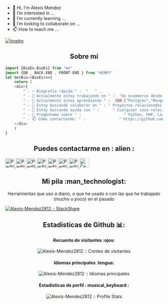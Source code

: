 - 👋 Hi, I’m Alexis Mendez
- 👀 I’m interested in ...
- 🌱 I’m currently learning ...
- 💞️ I’m looking to collaborate on ...
- 📫 How to reach me ...


[![trophy](https://github-profile-trophy.vercel.app/?username=Alexis-Mendez2812)](https://github.com/ryo-ma/github-profile-trophy)


<h2 align="center">Sobre mí</h2>

```js
import {BioEn,BioEs} from "me"
import {DB , BACK-END , FRONT-END } from "HENRY"
let GetBio=(BioEs)=>{
	return (
    <div>{
		" - ⚡ Biografía rápida:" :  "   " ,
		" - 🔭 Actualmente estoy trabajando en " :  "Un ecommerce desde 0 , utilizando todas las tecnologias aprendidas teniendo como prototipo el esquema de las plataformas de straming mas conocidas con contenido on demand y contenido premium. tambien catalogando a los usuarios por varias membresias" ,
		" - 🌱 Actualmente estoy aprendiendo " :  [DB:["Postgres","MongoDB"] , BACK-END:["Node"] , FRONT-END:["React","Redux"] ] ,
		" - 👯 Estoy buscando colaborar en " : " Proyectos relacionados con Python, Golang y Docker " ,
		" - 🤔 Estoy buscando ayuda con " :      " Cualquier cosa relacionada con lo que estoy aprendiendo actualmente 😅 " ,
		" - 💬 Pregúntame sobre " :                   " Python, PHP, Laravel, SQL, diseño y arquitectura de software, desarrollo web y SEO " ,
		" - 📫 Cómo contactarme: " :               " https://github.com/Alexis-Mendez2812#you-can-reach-me-at-alien " ,}
    </div>
	)
}
```

<h2 align="center">Puedes contactarme en : alien : </h2>

<p align="centro">
  <a href="https://dev.to/Alexis-Mendez2812">
    <img src="https://d2fltix0v2e0sb.cloudfront.net/dev-badge.svg" alt="Perfil DEV de Ángel Santiago Jaime Zavala" height="30" width="30">
  </a>

  <a href="https://www.linkedin.com/en/angel-santiago-jaime-zavala-601813199/">
    <img src="https://www.vectorlogo.zone/logos/linkedin/linkedin-icon.svg" alt="Perfil de LinkedIn Ángel Santiago Jaime Zavala" height="30" width="30">
  </a>

  <a href="https://stackoverflow.com/users/2946413/angel-santiago-jaime-zavala?tab=profile">
    <img src="https://www.vectorlogo.zone/logos/stackoverflow/stackoverflow-icon.svg" alt="Perfil de desbordamiento de pila de Ángel Santiago Jaime Zavala" height="30" width="30">
  </a>

  <a href="https://stackexchange.com/users/3525056/angel-santiago-jaime-zavala">
    <img src="https://www.vectorlogo.zone/logos/stackexchange/stackexchange-icon.svg" alt="Perfil de Stack Exchange de Ángel Santiago Jaime Zavala" height="30" width="30">
  </a>

  <a href="https://stackshare.io/Alexis-Mendez2812">
    <img src="https://cdn.worldvectorlogo.com/logos/stackshare.svg" alt="Perfil de StackShare de Angel Santiago Jaime Zavala" height="30" width="30">
  </a>
  
  <a href="https://gitlab.com/Alexis-Mendez2812">
    <img src="https://www.vectorlogo.zone/logos/gitlab/gitlab-icon.svg" alt="Perfil de GitLab de Ángel Santiago Jaime Zavala" height="30" width="30">
  </a>
  
  <a href="https://medio.com/@ajzavala">
    <img src="https://www.vectorlogo.zone/logos/medium/medium-tile.svg" alt="Perfil mediano de Ángel Santiago Jaime Zavala" height="30" width="30">
  </a>
  
  <a href="https://www.youtube.com/channel/UCPUwB4x7_6Dbvwsnfbe1yiQ">
    <img src="https://www.vectorlogo.zone/logos/youtube/youtube-icon.svg" alt="Canal de YouTube del Ángel Santiago Jaime Zavala" height="30" width="30">
  </a>
</p>

<h2 align="center">Mi pila :man_technologist:</h2>

<p align="center">Herramientas que uso a diario, o que he usado o con las que he trabajado (mucho o poco) en el pasado</p>
<p align="centro">
  <a href="https://stackshare.io/Alexis-Mendez2812/mi-pila-personal">
    <img src="http://img.shields.io/badge/tech-stack-0690fa.svg?style=flat" alt="Alexis-Mendez2812 :: StackShare" />
  </a>
</p>

<h2 align="center">Estadísticas de Github 📊: </h2>

<h4 align="center">Recuento de visitantes :ojos: </h4>

<p align="center"><img src="https://profile-counter.glitch.me/{Alexis-Mendez2812}/count.svg" alt="Alexis-Mendez2812 :: Conteo de visitantes" /></p>

<h4 align="center">Idiomas principales :lengua: </h4>

<p align="center"><img src="https://github-readme-stats.vercel.app/api/top-langs/?username=Alexis-Mendez2812&langs_count=10&theme=tokyonight&layout=compact" alt="Alexis-Mendez2812 :: Idiomas principales" /></p>

<h4 align="center">Estadísticas de perfil : musical_keyboard : </h4>

<p align="center"><img src="https://github-readme-stats.vercel.app/api?username=Alexis-Mendez2812&show_icons=true&theme=synthwave" alt="Alexis-Mendez2812 :: Profile Stats" /></p>

<!---
Alexis-Mendez2812/Alexis-Mendez2812 is a ✨ special ✨ repository because its `README.md` (this file) appears on your GitHub profile.
You can click the Preview link to take a look at your changes.
--->

